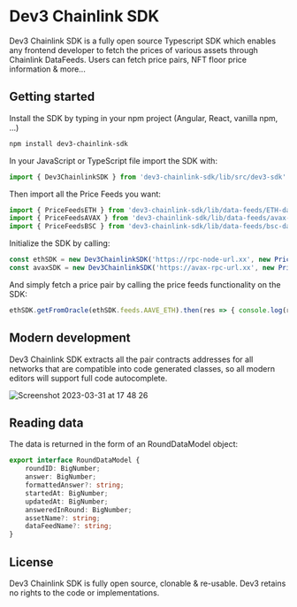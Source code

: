 # Dev3 Chainlink SDK

Dev3 Chainlink SDK is a fully open source Typescript SDK which enables any frontend developer to fetch the prices of various assets through Chainlink DataFeeds.
Users can fetch price pairs, NFT floor price information & more...

## Getting started

Install the SDK by typing in your npm project (Angular, React, vanilla npm, ...)

```bash
npm install dev3-chainlink-sdk
```

In your JavaScript or TypeScript file import the SDK with:

```ts
import { Dev3ChainlinkSDK } from 'dev3-chainlink-sdk/lib/src/dev3-sdk'
```

Then import all the Price Feeds you want:

```ts
import { PriceFeedsETH } from 'dev3-chainlink-sdk/lib/data-feeds/ETH-data-feed'
import { PriceFeedsAVAX } from 'dev3-chainlink-sdk/lib/data-feeds/avax-data-feed'
import { PriceFeedsBSC } from 'dev3-chainlink-sdk/lib/data-feeds/bsc-data-feed'
```

Initialize the SDK by calling:

```ts
const ethSDK = new Dev3ChainlinkSDK('https://rpc-node-url.xx', new PriceFeedsETH())
const avaxSDK = new Dev3ChainlinkSDK('https://avax-rpc-url.xx', new PriceFeedsAVAX())
```

And simply fetch a price pair by calling the price feeds functionality on the SDK:

```ts
ethSDK.getFromOracle(ethSDK.feeds.AAVE_ETH).then(res => { console.log(res) })
```

## Modern development

Dev3 Chainlink SDK extracts all the pair contracts addresses for all networks that are compatible into code generated classes, so all 
modern editors will support full code autocomplete.

![Screenshot 2023-03-31 at 17 48 26](https://user-images.githubusercontent.com/42938691/229169473-409e6fec-d183-416c-b0b3-db12f34fcf3c.png)

## Reading data

The data is returned in the form of an RoundDataModel object:

```ts
export interface RoundDataModel {
    roundID: BigNumber;
    answer: BigNumber;
    formattedAnswer?: string;
    startedAt: BigNumber;
    updatedAt: BigNumber;
    answeredInRound: BigNumber;
    assetName?: string;
    dataFeedName?: string;
}
```

## License

Dev3 Chainlink SDK is fully open source, clonable & re-usable. Dev3 retains no rights to the code or implementations. 
